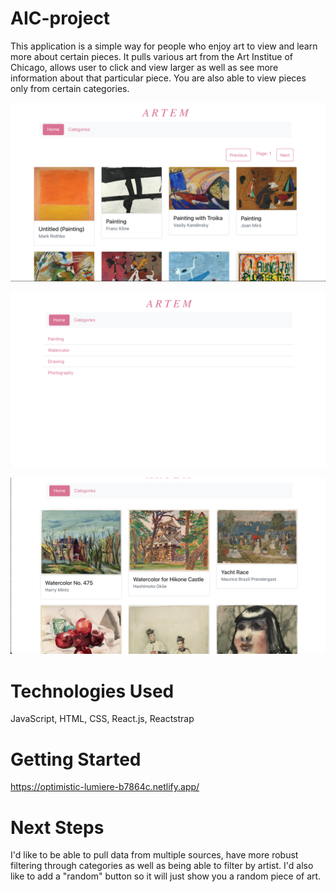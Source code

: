 # AIC-project

This application is a simple way for people who enjoy art to view and learn more about certain pieces. It pulls various art from the Art Institue of Chicago, allows user to click and view larger as well as see more information about that particular piece. You are also able to view pieces only from certain categories. 

![Home Screen](https://github.com/ReginaSherman/AIC-project/blob/bbd0ad0d426e07eb4855e1440725a56ceeed0e59/Screen%20Shot%202022-01-26%20at%208.30.17%20AM.png "Home Page")


![Categories](https://github.com/ReginaSherman/AIC-project/blob/bbd0ad0d426e07eb4855e1440725a56ceeed0e59/Screen%20Shot%202022-01-26%20at%208.31.15%20AM.png "Categories")

![Watercolor](https://github.com/ReginaSherman/AIC-project/blob/bbd0ad0d426e07eb4855e1440725a56ceeed0e59/Screen%20Shot%202022-01-26%20at%208.31.06%20AM.png "Watercolor")



# Technologies Used

JavaScript, HTML, CSS, React.js, Reactstrap

# Getting Started 

https://optimistic-lumiere-b7864c.netlify.app/

# Next Steps

I'd like to be able to pull data from multiple sources, have more robust filtering through categories as well as being able to filter by artist. I'd also like to add a "random" button so it will just show you a random piece of art.
